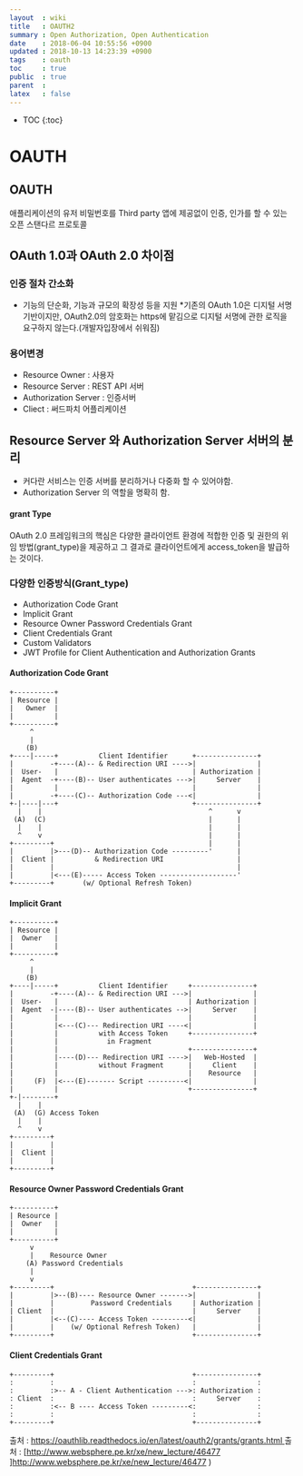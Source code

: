 ```yaml
---
layout  : wiki
title   : OAUTH2
summary : Open Authorization, Open Authentication
date    : 2018-06-04 10:55:56 +0900
updated : 2018-10-13 14:23:39 +0900
tags    : oauth
toc     : true
public  : true
parent  : 
latex   : false
---
```

* TOC
{:toc}

# OAUTH
## OAUTH 
애플리케이션의 유저 비밀번호를 Third party 앱에 제공없이 인증, 인가를 할 수 있는 오픈 스탠다르 프로토콜

## OAuth 1.0과 OAuth 2.0 차이점
### 인증 절차 간소화
* 기능의 단순화, 기능과 규모의 확장성 등을 지원
*기존의 OAuth 1.0은 디지털 서명 기반이지만, OAuth2.0의 암호화는 https에 맡김으로 디지털 서명에 관한 로직을 요구하지 않는다.(개발자입장에서 쉬워짐)

### 용어변경
- Resource Owner : 사용자
- Resource Server : REST API 서버
- Authorization Server : 인증서버
- Cliect : 써드파치 어플리케이션

## Resource Server 와 Authorization Server 서버의 분리
- 커다란 서비스는 인증 서버를 분리하거나 다중화 할 수 있어야함.
- Authorization Server 의 역할을 명확히 함.



#### grant Type
OAuth 2.0 프레임워크의 핵심은 다양한 클라이언트 환경에 적합한 인증 및 권한의 위임 방법(grant_type)을 제공하고 그 결과로 클라이언트에게 access_token을 발급하는 것이다.


### 다양한 인증방식(Grant_type)
* Authorization Code Grant
* Implicit Grant
* Resource Owner Password Credentials Grant
* Client Credentials Grant
* Custom Validators
* JWT Profile for Client Authentication and Authorization Grants


#### Authorization Code Grant
```
+----------+
| Resource |
|   Owner  |
|          |
+----------+
     ^
     |
    (B)
+----|-----+          Client Identifier      +---------------+
|         -+----(A)-- & Redirection URI ---->|               |
|  User-   |                                 | Authorization |
|  Agent  -+----(B)-- User authenticates --->|     Server    |
|          |                                 |               |
|         -+----(C)-- Authorization Code ---<|               |
+-|----|---+                                 +---------------+
  |    |                                         ^      v
 (A)  (C)                                        |      |
  |    |                                         |      |
  ^    v                                         |      |
+---------+                                      |      |
|         |>---(D)-- Authorization Code ---------'      |
|  Client |          & Redirection URI                  |
|         |                                             |
|         |<---(E)----- Access Token -------------------'
+---------+       (w/ Optional Refresh Token)
```


#### Implicit Grant
```
+----------+
| Resource |
|  Owner   |
|          |
+----------+
     ^
     |
    (B)
+----|-----+          Client Identifier     +---------------+
|         -+----(A)-- & Redirection URI --->|               |
|  User-   |                                | Authorization |
|  Agent  -|----(B)-- User authenticates -->|     Server    |
|          |                                |               |
|          |<---(C)--- Redirection URI ----<|               |
|          |          with Access Token     +---------------+
|          |            in Fragment
|          |                                +---------------+
|          |----(D)--- Redirection URI ---->|   Web-Hosted  |
|          |          without Fragment      |     Client    |
|          |                                |    Resource   |
|     (F)  |<---(E)------- Script ---------<|               |
|          |                                +---------------+
+-|--------+
  |    |
 (A)  (G) Access Token
  |    |
  ^    v
+---------+
|         |
|  Client |
|         |
+---------+
```

#### Resource Owner Password Credentials Grant
```
+----------+
| Resource |
|  Owner   |
|          |
+----------+
     v
     |    Resource Owner
    (A) Password Credentials
     |
     v
+---------+                                  +---------------+
|         |>--(B)---- Resource Owner ------->|               |
|         |         Password Credentials     | Authorization |
| Client  |                                  |     Server    |
|         |<--(C)---- Access Token ---------<|               |
|         |    (w/ Optional Refresh Token)   |               |
+---------+                                  +---------------+
```

#### Client Credentials Grant
```
+---------+                                  +---------------+
:         :                                  :               :
:         :>-- A - Client Authentication --->: Authorization :
: Client  :                                  :     Server    :
:         :<-- B ---- Access Token ---------<:               :
:         :                                  :               :
+---------+                                  +---------------+
```






















출처 : [https://oauthlib.readthedocs.io/en/latest/oauth2/grants/grants.html ](https://oauthlib.readthedocs.io/en/latest/oauth2/grants/grants.html )
출처 : [http://www.websphere.pe.kr/xe/new_lecture/46477 ]http://www.websphere.pe.kr/xe/new_lecture/46477 )





